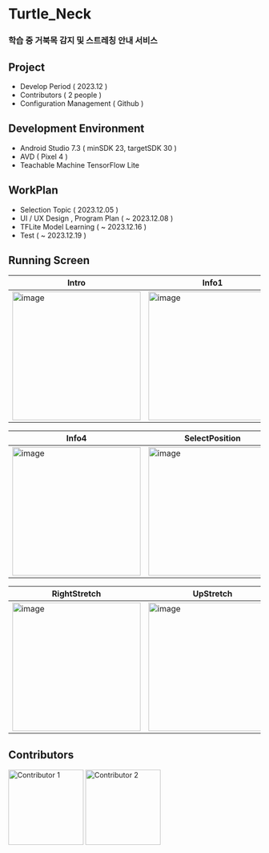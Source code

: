 # Turtle_Neck

### 학습 중 거북목 감지 및 스트레칭 안내 서비스

## Project
- Develop Period ( 2023.12 )
- Contributors ( 2 people )
- Configuration Management ( Github )

## Development Environment
- Android Studio 7.3 ( minSDK 23, targetSDK 30 )
- AVD ( Pixel 4 )
- Teachable Machine TensorFlow Lite

## WorkPlan
- Selection Topic ( 2023.12.05 )
- UI / UX Design , Program Plan ( ~ 2023.12.08 )
- TFLite Model Learning ( ~ 2023.12.16 )
- Test ( ~ 2023.12.19 )

## Running Screen
| Intro             | Info1             | Info2            | Info3            |
|-------------------------|-------------------------|-------------------------|-------------------------|
| <img width="256" alt="image" src="https://github.com/Seong-A/Turtle_Neck/assets/83965377/1c4fb855-09fc-4a67-ab3e-f1c92c3a2ac8"> | <img width="256" alt="image" src="https://github.com/Seong-A/Turtle_Neck/assets/83965377/6269459c-f026-4429-8e0d-f314864604cc"> | <img width="257" alt="image" src="https://github.com/Seong-A/Turtle_Neck/assets/83965377/65defb4d-d80f-4650-a2eb-1c83ef51b1a3"> | <img width="256" alt="image" src="https://github.com/Seong-A/Turtle_Neck/assets/83965377/36003acc-cff7-4fd8-ba6a-2195a43c7905"> |

| Info4             | SelectPosition             | Turtle_Neck            | LeftStretch            |
|-------------------------|-------------------------|-------------------------|-------------------------|
| <img width="256" alt="image" src="https://github.com/Seong-A/Turtle_Neck/assets/83965377/1e8f336d-d833-433f-b430-33bc4b11109b"> | <img width="256" alt="image" src="https://github.com/Seong-A/Turtle_Neck/assets/83965377/47b6cfea-7e7e-44ff-8bd9-e683b6adbd3e"> | <img width="257" alt="image" src="https://github.com/Seong-A/Turtle_Neck/assets/83965377/8f60773f-cbad-4b3f-a398-2dcd3c6c2db2"> | <img width="256" alt="image" src="https://github.com/Seong-A/Turtle_Neck/assets/83965377/88b75095-43d7-46de-9595-fe36de5eb755"> |

| RightStretch             | UpStretch             | Success            |
|-------------------------|-------------------------|-------------------------|
| <img width="256" alt="image" src="https://github.com/Seong-A/Turtle_Neck/assets/83965377/a811fd31-486c-4c3a-be47-2f2603831b8d"> | <img width="256" alt="image" src="https://github.com/Seong-A/Turtle_Neck/assets/83965377/f64a7c04-5a01-45ab-960d-51d17568b19e"> | <img width="257" alt="image" src="https://github.com/Seong-A/Turtle_Neck/assets/83965377/f06129f1-341e-4403-8719-1462da58587f"> |






## Contributors

[<img width="150" alt="Contributor 1" src="https://github.com/Seong-A/Turtle_Neck/assets/83965377/a08c8569-7f22-46c8-ba23-7e5318d642ba">](https://github.com/Seong-A) [<img width="150" alt="Contributor 2" src="https://github.com/Seong-A/Turtle_Neck/assets/83965377/90fb63f4-35f6-48e3-ab4b-607d80a1ee36">](https://github.com/kyungchan0616)
